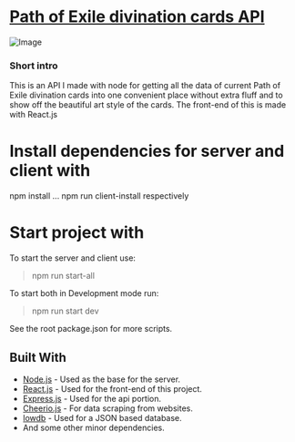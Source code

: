 # [Path of Exile divination cards API](https://divination-cards.herokuapp.com/)
![Image](https://i.imgur.com/OXFjISA.png)
### Short intro
This is an API I made with node for getting all the data of current Path of Exile divination cards
into one convenient place without extra fluff and to show off the beautiful art style of the cards.
The front-end of this is made with React.js

# Install dependencies for server and client with
npm install ... npm run client-install respectively

# Start project with
To start the server and client use:
>npm run start-all

To start both in Development mode run:
>npm run start dev

See the root package.json for more scripts.
## Built With

* [Node.js](https://nodejs.org/en/) - Used as the base for the server.
* [React.js](https://reactjs.org/) - Used for the front-end of this project.
* [Express.js](https://expressjs.com/) - Used for the api portion.
* [Cheerio.js](https://cheerio.js.org/) - For data scraping from websites.
* [lowdb](https://github.com/typicode/lowdb) - Used for a JSON based database.
* And some other minor dependencies.

